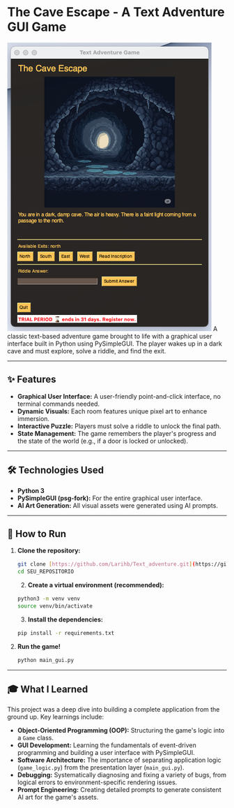 # The Cave Escape - A Text Adventure GUI Game

![Screenshot of the Game](images/screenshot.png)
A classic text-based adventure game brought to life with a graphical user interface built in Python using PySimpleGUI. The player wakes up in a dark cave and must explore, solve a riddle, and find the exit.

---

## ✨ Features

* **Graphical User Interface:** A user-friendly point-and-click interface, no terminal commands needed.
* **Dynamic Visuals:** Each room features unique pixel art to enhance immersion.
* **Interactive Puzzle:** Players must solve a riddle to unlock the final path.
* **State Management:** The game remembers the player's progress and the state of the world (e.g., if a door is locked or unlocked).

---

## 🛠️ Technologies Used

* **Python 3**
* **PySimpleGUI (psg-fork):** For the entire graphical user interface.
* **AI Art Generation:** All visual assets were generated using AI prompts.

---

## 🚀 How to Run

1.  **Clone the repository:**
    ```sh
    git clone [https://github.com/Larihb/Text_adventure.git](https://github.com/Larihb/Text_adventure.git)
    cd SEU_REPOSITORIO
    ```
    2.  **Create a virtual environment (recommended):**
    ```sh
    python3 -m venv venv
    source venv/bin/activate
    ```
    3.  **Install the dependencies:**
    ```sh
    pip install -r requirements.txt
    ```

4.  **Run the game!**
    ```sh
    python main_gui.py
    ```

---

## 🎓 What I Learned

This project was a deep dive into building a complete application from the ground up. Key learnings include:

* **Object-Oriented Programming (OOP):** Structuring the game's logic into a `Game` class.
* **GUI Development:** Learning the fundamentals of event-driven programming and building a user interface with PySimpleGUI.
* **Software Architecture:** The importance of separating application logic (`game_logic.py`) from the presentation layer (`main_gui.py`).
* **Debugging:** Systematically diagnosing and fixing a variety of bugs, from logical errors to environment-specific rendering issues.
* **Prompt Engineering:** Creating detailed prompts to generate consistent AI art for the game's assets.